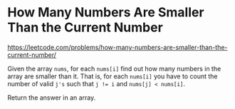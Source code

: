 # How Many Numbers Are Smaller Than the Current Number

https://leetcode.com/problems/how-many-numbers-are-smaller-than-the-current-number/

Given the array `nums`, for each `nums[i]` find out how many numbers in the array are smaller than it. That is, for each `nums[i]` you have to count the number of valid `j's` such that `j != i` and `nums[j] < nums[i]`.

Return the answer in an array.
